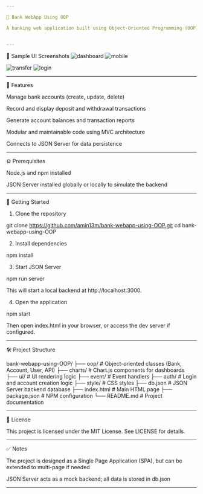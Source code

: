```yaml
---

🏦 Bank WebApp Using OOP

A banking web application built using Object-Oriented Programming (OOP) principles and MVC architecture, designed to manage accounts, transactions, and financial reports. This project uses JSON Server to simulate a backend database.


---
```


📸 Sample UI Screenshots
![dashboard](https://github.com/user-attachments/assets/876b737d-6928-4709-81ab-d2f2038895ec)
![mobile](https://github.com/user-attachments/assets/0e69183b-e391-425f-b304-387185db5e55)

![transfer](https://github.com/user-attachments/assets/f91679a7-e1a5-4dc4-b9b5-81ff04a5ef0c)
![login](https://github.com/user-attachments/assets/e094faa3-e8c9-41eb-8d66-ac47e70d25ac)


---

📌 Features

Manage bank accounts (create, update, delete)

Record and display deposit and withdrawal transactions

Generate account balances and transaction reports

Modular and maintainable code using MVC architecture

Connects to JSON Server for data persistence



---

⚙️ Prerequisites

Node.js and npm installed

JSON Server installed globally or locally to simulate the backend



---

🚀 Getting Started

1. Clone the repository



git clone https://github.com/amin13m/bank-webapp-using-OOP.git
cd bank-webapp-using-OOP

2. Install dependencies



npm install

3. Start JSON Server



npm run server

This will start a local backend at http://localhost:3000.

4. Open the application



npm start

Then open index.html in your browser, or access the dev server if configured.


---

🛠️ Project Structure

bank-webapp-using-OOP/
├── oop/              # Object-oriented classes (Bank, Account, User, API)
├── charts/           # Chart.js components for dashboards
├── ui/               # UI rendering logic
├── event/            # Event handlers
├── auth/             # Login and account creation logic
├── style/            # CSS styles
├── db.json           # JSON Server backend database
├── index.html        # Main HTML page
├── package.json      # NPM configuration
└── README.md         # Project documentation


---

📄 License

This project is licensed under the MIT License. See LICENSE for details.


---

✅ Notes

The project is designed as a Single Page Application (SPA), but can be extended to multi-page if needed

JSON Server acts as a mock backend; all data is stored in db.json


---
